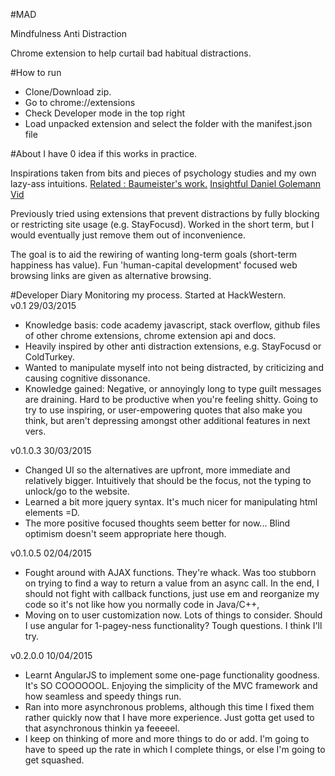 #MAD

Mindfulness Anti Distraction 

Chrome extension to help curtail bad habitual distractions.

#How to run
<ul>
<li>Clone/Download zip.
<li>Go to chrome://extensions
<li>Check Developer mode in the top right
<li>Load unpacked extension and select the folder with the manifest.json file
</ul>

#About
I have 0 idea if this works in practice. 

Inspirations taken from bits and pieces of psychology studies and my own lazy-ass intuitions. <a href="http://www.amazon.com/Willpower-Rediscovering-Greatest-Human-Strength-ebook/dp/B0052REQCY">Related : Baumeister's work.</a> <a href="https://www.youtube.com/watch?v=HTfYv3IEOqM">Insightful Daniel Golemann Vid</a>

Previously tried using extensions that prevent distractions by fully blocking or restricting site usage (e.g. StayFocusd). Worked in the short term, but I would eventually just remove them out of inconvenience.

The goal is to aid the rewiring of wanting long-term goals (short-term happiness has value). Fun 'human-capital development' focused web browsing links are given as alternative browsing.


#Developer Diary
Monitoring my process. Started at HackWestern. <br>
v0.1 29/03/2015
- Knowledge basis: code academy javascript, stack overflow, github files of other chrome extensions, chrome extension api and docs.
- Heavily inspired by other anti distraction extensions, e.g. StayFocusd or ColdTurkey.
- Wanted to manipulate myself into not being distracted, by criticizing and causing cognitive dissonance.
- Knowledge gained: Negative, or annoyingly long to type guilt messages are draining. Hard to be productive when you're feeling shitty. Going to try to use inspiring, or user-empowering quotes that also make you think, but aren't depressing amongst other additional features in next vers.

v0.1.0.3 30/03/2015
- Changed UI so the alternatives are upfront, more immediate and relatively bigger. Intuitively that should be the focus, not the typing to unlock/go to the website.
- Learned a bit more jquery syntax. It's much nicer for manipulating html elements =D.
- The more positive focused thoughts seem better for now... Blind optimism doesn't seem appropriate here though.

v0.1.0.5 02/04/2015
- Fought around with AJAX functions. They're whack. Was too stubborn on trying to find a way to return a value from an async call. In the end, I should not fight with callback functions, just use em and reorganize my code so it's not like how you normally code in Java/C++,
- Moving on to user customization now. Lots of things to consider. Should I use angular for 1-pagey-ness functionality? Tough questions. I think I'll try.

v0.2.0.0 10/04/2015
- Learnt AngularJS to implement some one-page functionality goodness. It's SO COOOOOOL. Enjoying the simplicity of the MVC framework and how seamless and speedy things run. 
- Ran into more asynchronous problems, although this time I fixed them rather quickly now that I have more experience. Just gotta get used to that asynchronous thinkin ya feeeeel.
- I keep on thinking of more and more things to do or add. I'm going to have to speed up the rate in which I complete things, or else I'm going to get squashed.
